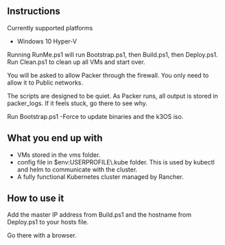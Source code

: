 ## Instructions
Currently supported platforms
* Windows 10 Hyper-V

Running RunMe.ps1 will run Bootstrap.ps1, then Build.ps1, then Deploy.ps1. Run Clean.ps1 to clean up all VMs and start over. 

You will be asked to allow Packer through the firewall. You only need to allow it to Public networks.

The scripts are designed to be quiet. As Packer runs, all output is stored in packer_logs. If it feels stuck, go there to see why.

Run Bootstrap.ps1 -Force to update binaries and the k3OS iso.

## What you end up with
* VMs stored in the vms folder.
* config file in $env:USERPROFILE\\.kube folder. This is used by kubectl and helm to communicate with the cluster.
* A fully functional Kubernetes cluster managed by Rancher.

## How to use it 
Add the master IP address from Build.ps1 and the hostname from Deploy.ps1 to your hosts file.

Go there with a browser.